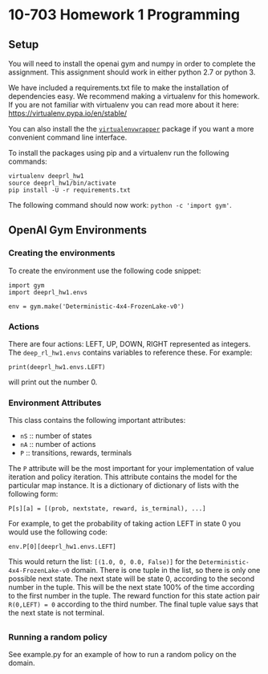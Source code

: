 # 10-703 Homework 1 Programming

## Setup

You will need to install the openai gym and numpy in order to complete
the assignment. This assignment should work in either python 2.7 or
python 3.

We have included a requirements.txt file to make the installation of
dependencies easy. We recommend making a virtualenv for this
homework. If you are not familiar with virtualenv you can read more
about it here: https://virtualenv.pypa.io/en/stable/

You can also install the
the [`virtualenvwrapper`](https://virtualenv.pypa.io/en/stable/)
package if you want a more convenient command line interface.

To install the packages using pip and a virtualenv run the following
commands:

```
virtualenv deeprl_hw1
source deeprl_hw1/bin/activate
pip install -U -r requirements.txt
```

The following command should now work: `python -c 'import gym'`.


## OpenAI Gym Environments
### Creating the environments

To create the environment use the following code snippet:

```
import gym
import deeprl_hw1.envs

env = gym.make('Deterministic-4x4-FrozenLake-v0')
```

### Actions

There are four actions: LEFT, UP, DOWN, RIGHT represented as
integers. The `deep_rl_hw1.envs` contains variables to reference
these. For example:

```
print(deeprl_hw1.envs.LEFT)
```

will print out the number 0.

### Environment Attributes

This class contains the following important attributes:

- `nS` :: number of states
- `nA` :: number of actions
- `P` :: transitions, rewards, terminals

The `P` attribute will be the most important for your implementation
of value iteration and policy iteration. This attribute contains the
model for the particular map instance. It is a dictionary of
dictionary of lists with the following form:

```
P[s][a] = [(prob, nextstate, reward, is_terminal), ...]
```

For example, to get the probability of taking action LEFT in state 0
you would use the following code:

```
env.P[0][deeprl_hw1.envs.LEFT]
```

This would return the list: `[(1.0, 0, 0.0, False)]` for the
`Deterministic-4x4-FrozenLake-v0` domain. There is one tuple in the
list, so there is only one possible next state. The next state will be
state 0, according to the second number in the tuple. This will be the
next state 100\% of the time according to the first number in the
tuple. The reward function for this state action pair `R(0,LEFT) = 0`
according to the third number. The final tuple value says that the
next state is not terminal.

##
### Running a random policy

See example.py for an example of how to run a random policy on the domain.
